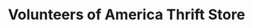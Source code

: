 ---
title: "Volunteers of America Thrift Store"
url: /north-olmsted/volunteers-of-america-thrift-store/
shop: Gebrauchtwaren
---